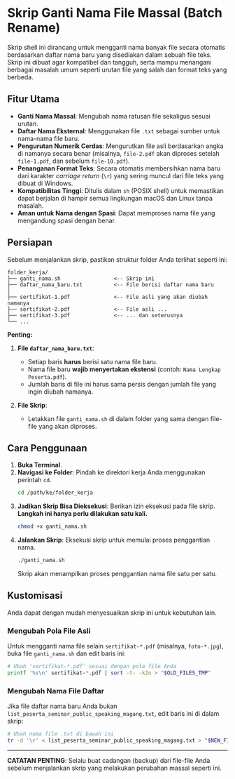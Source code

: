 # Skrip Ganti Nama File Massal (Batch Rename)

Skrip shell ini dirancang untuk mengganti nama banyak file secara otomatis berdasarkan daftar nama baru yang disediakan dalam sebuah file teks. Skrip ini dibuat agar kompatibel dan tangguh, serta mampu menangani berbagai masalah umum seperti urutan file yang salah dan format teks yang berbeda.

## Fitur Utama

- **Ganti Nama Massal**: Mengubah nama ratusan file sekaligus sesuai urutan.
- **Daftar Nama Eksternal**: Menggunakan file `.txt` sebagai sumber untuk nama-nama file baru.
- **Pengurutan Numerik Cerdas**: Mengurutkan file asli berdasarkan angka di namanya secara benar (misalnya, `file-2.pdf` akan diproses setelah `file-1.pdf`, dan sebelum `file-10.pdf`).
- **Penanganan Format Teks**: Secara otomatis membersihkan nama baru dari karakter *carriage return* (`\r`) yang sering muncul dari file teks yang dibuat di Windows.
- **Kompatibilitas Tinggi**: Ditulis dalam `sh` (POSIX shell) untuk memastikan dapat berjalan di hampir semua lingkungan macOS dan Linux tanpa masalah.
- **Aman untuk Nama dengan Spasi**: Dapat memproses nama file yang mengandung spasi dengan benar.

## Persiapan

Sebelum menjalankan skrip, pastikan struktur folder Anda terlihat seperti ini:

```
folder_kerja/
├── ganti_nama.sh                 <-- Skrip ini
├── daftar_nama_baru.txt          <-- File berisi daftar nama baru
│
├── sertifikat-1.pdf              <-- File asli yang akan diubah namanya
├── sertifikat-2.pdf              <-- File asli ...
├── sertifikat-3.pdf              <-- ... dan seterusnya
└── ...
```

**Penting:**
1.  **File `daftar_nama_baru.txt`**:
    -   Setiap baris **harus** berisi satu nama file baru.
    -   Nama file baru **wajib menyertakan ekstensi** (contoh: `Nama Lengkap Peserta.pdf`).
    -   Jumlah baris di file ini harus sama persis dengan jumlah file yang ingin diubah namanya.

2.  **File Skrip**:
    -   Letakkan file `ganti_nama.sh` di dalam folder yang sama dengan file-file yang akan diproses.

## Cara Penggunaan

1.  **Buka Terminal**.
2.  **Navigasi ke Folder**: Pindah ke direktori kerja Anda menggunakan perintah `cd`.
    ```bash
    cd /path/ke/folder_kerja
    ```
3.  **Jadikan Skrip Bisa Dieksekusi**: Berikan izin eksekusi pada file skrip. **Langkah ini hanya perlu dilakukan satu kali.**
    ```bash
    chmod +x ganti_nama.sh
    ```
4.  **Jalankan Skrip**: Eksekusi skrip untuk memulai proses penggantian nama.
    ```bash
    ./ganti_nama.sh
    ```
    Skrip akan menampilkan proses penggantian nama file satu per satu.

## Kustomisasi

Anda dapat dengan mudah menyesuaikan skrip ini untuk kebutuhan lain.

### Mengubah Pola File Asli

Untuk mengganti nama file selain `sertifikat-*.pdf` (misalnya, `foto-*.jpg`), buka file `ganti_nama.sh` dan edit baris ini:

```sh
# Ubah 'sertifikat-*.pdf' sesuai dengan pola file Anda
printf '%s\n' sertifikat-*.pdf | sort -t- -k2n > "$OLD_FILES_TMP"
```

### Mengubah Nama File Daftar

Jika file daftar nama baru Anda bukan `list_peserta_seminar_public_speaking_magang.txt`, edit baris ini di dalam skrip:

```sh
# Ubah nama file .txt di bawah ini
tr -d '\r' < list_peserta_seminar_public_speaking_magang.txt > "$NEW_FILES_TMP"
```

---

**CATATAN PENTING**: Selalu buat cadangan (backup) dari file-file Anda sebelum menjalankan skrip yang melakukan perubahan massal seperti ini.